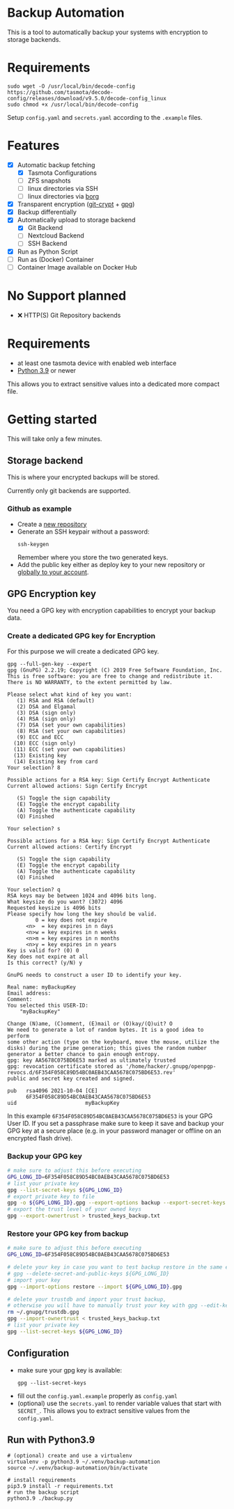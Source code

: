 # Backup Automation
This is a tool to automatically backup your systems with encryption to storage backends.

# Requirements
```
sudo wget -O /usr/local/bin/decode-config https://github.com/tasmota/decode-config/releases/download/v9.5.0/decode-config_linux
sudo chmod +x /usr/local/bin/decode-config
```

Setup `config.yaml` and `secrets.yaml` according to the `.example` files.

# Features

- [x] Automatic backup fetching
    - [x] Tasmota Configurations
    - [ ] ZFS snapshots
    - [ ] linux directories via SSH
    - [ ] linux directories via [borg](https://www.borgbackup.org/)
- [x] Transparent encryption ([git-crypt](https://github.com/AGWA/git-crypt) + [gpg](https://gnupg.org/))
- [x] Backup differentially
- [x] Automatically upload to storage backend
    - [x] Git Backend
    - [ ] Nextcloud Backend
    - [ ] SSH Backend
- [x] Run as Python Script
- [ ] Run as (Docker) Container
- [ ] Container Image available on Docker Hub

# No Support planned
- ❌ HTTP(S) Git Repository backends

# Requirements
- at least one tasmota device with enabled web interface
- [Python 3.9](https://linuxize.com/post/how-to-install-python-3-9-on-ubuntu-20-04/) or newer

This allows you to extract sensitive values into a dedicated more compact file.

# Getting started
This will take only a few minutes.

## Storage backend
This is where your encrypted backups will be stored.

Currently only git backends are supported.
### Github as example
- Create a [new repository](https://github.com/new)
- Generate an SSH keypair without a password:
    ```
    ssh-keygen
    ```
    Remember where you store the two generated keys.
- Add the public key either as deploy key to your new repository or [globally to your account](https://github.com/settings/ssh/new).

## GPG Encryption key
You need a GPG key with encryption capabilities to encrypt your backup data.
### Create a dedicated GPG key for Encryption
For this purpose we will create a dedicated GPG key.

```
gpg --full-gen-key --expert
gpg (GnuPG) 2.2.19; Copyright (C) 2019 Free Software Foundation, Inc.
This is free software: you are free to change and redistribute it.
There is NO WARRANTY, to the extent permitted by law.

Please select what kind of key you want:
   (1) RSA and RSA (default)
   (2) DSA and Elgamal
   (3) DSA (sign only)
   (4) RSA (sign only)
   (7) DSA (set your own capabilities)
   (8) RSA (set your own capabilities)
   (9) ECC and ECC
  (10) ECC (sign only)
  (11) ECC (set your own capabilities)
  (13) Existing key
  (14) Existing key from card
Your selection? 8

Possible actions for a RSA key: Sign Certify Encrypt Authenticate 
Current allowed actions: Sign Certify Encrypt 

   (S) Toggle the sign capability
   (E) Toggle the encrypt capability
   (A) Toggle the authenticate capability
   (Q) Finished

Your selection? s

Possible actions for a RSA key: Sign Certify Encrypt Authenticate 
Current allowed actions: Certify Encrypt 

   (S) Toggle the sign capability
   (E) Toggle the encrypt capability
   (A) Toggle the authenticate capability
   (Q) Finished

Your selection? q
RSA keys may be between 1024 and 4096 bits long.
What keysize do you want? (3072) 4096
Requested keysize is 4096 bits
Please specify how long the key should be valid.
         0 = key does not expire
      <n>  = key expires in n days
      <n>w = key expires in n weeks
      <n>m = key expires in n months
      <n>y = key expires in n years
Key is valid for? (0) 0
Key does not expire at all
Is this correct? (y/N) y

GnuPG needs to construct a user ID to identify your key.

Real name: myBackupKey
Email address: 
Comment: 
You selected this USER-ID:
    "myBackupKey"

Change (N)ame, (C)omment, (E)mail or (O)kay/(Q)uit? O
We need to generate a lot of random bytes. It is a good idea to perform
some other action (type on the keyboard, move the mouse, utilize the
disks) during the prime generation; this gives the random number
generator a better chance to gain enough entropy.
gpg: key AA5678C075BD6E53 marked as ultimately trusted
gpg: revocation certificate stored as '/home/hacker/.gnupg/openpgp-revocs.d/6F354F058C89D54BC0AEB43CAA5678C075BD6E53.rev'
public and secret key created and signed.

pub   rsa4096 2021-10-04 [CE]
      6F354F058C89D54BC0AEB43CAA5678C075BD6E53
uid                      myBackupKey
```
In this example `6F354F058C89D54BC0AEB43CAA5678C075BD6E53` is your GPG User ID.
If you set a passphrase make sure to keep it save and backup your GPG key at a secure place (e.g. in your password manager or offline on an encrypted flash drive).

### Backup your GPG key
```bash
# make sure to adjust this before executing
GPG_LONG_ID=6F354F058C89D54BC0AEB43CAA5678C075BD6E53
# list your private key
gpg --list-secret-keys ${GPG_LONG_ID}
# export private key to file
gpg -o ${GPG_LONG_ID}.gpg --export-options backup --export-secret-keys ${GPG_LONG_ID}
# export the trust level of your owned keys
gpg --export-ownertrust > trusted_keys_backup.txt
```

### Restore your GPG key from backup
```bash
# make sure to adjust this before executing
GPG_LONG_ID=6F354F058C89D54BC0AEB43CAA5678C075BD6E53

# delete your key in case you want to test backup restore in the same environment
# gpg --delete-secret-and-public-keys ${GPG_LONG_ID}
# import your key
gpg --import-options restore --import ${GPG_LONG_ID}.gpg

# delete your trustdb and import your trust backup,
# otherwise you will have to manually trust your key with gpg --edit-key ${GPG_LONG_ID}
rm ~/.gnupg/trustdb.gpg
gpg --import-ownertrust < trusted_keys_backup.txt
# list your private key
gpg --list-secret-keys ${GPG_LONG_ID}
```

## Configuration
- make sure your gpg key is available:
  ```
  gpg --list-secret-keys
  ```
- fill out the `config.yaml.example` properly as `config.yaml`
- (optional) use the `secrets.yaml` to render variable values that start with `SECRET_`. This allows you to extract sensitive values from the `config.yaml`.

## Run with Python3.9
```
# (optional) create and use a virtualenv
virtualenv -p python3.9 ~/.venv/backup-automation
source ~/.venv/backup-automation/bin/activate

# install requirements
pip3.9 install -r requirements.txt
# run the backup script
python3.9 ./backup.py
```
